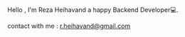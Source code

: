 

Hello , I'm  Reza Heihavand a happy Backend Developer💻.

contact with me : r.heihavand@gmail.com


